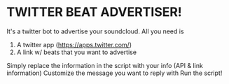 # TWITTER BEAT ADVERTISER!

It's a twitter bot to advertise your soundcloud. All you need is

1. A twitter app (https://apps.twitter.com/)
2. A link w/ beats that you want to advertise


Simply replace the information in the script with your info (API & link information)
Customize the message you want to reply with
Run the script!
